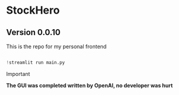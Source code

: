 # StockHero
## Version 0.0.10
This is the repo for my personal frontend

```python

!streamlit run main.py

```

> [!IMPORTANT]
> **The GUI was completed written by OpenAI, no developer was hurt**
